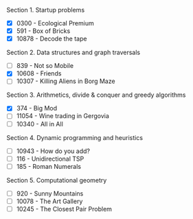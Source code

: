 Section 1. Startup problems  
- [x] 0300 - Ecological Premium  
- [x] 591 - Box of Bricks  
- [x] 10878 - Decode the tape  

Section 2. Data structures and graph traversals  
- [ ] 839 - Not so Mobile   
- [x] 10608 - Friends  
- [ ] 10307 - Killing Aliens in Borg Maze  

Section 3. Arithmetics, divide & conquer and greedy algorithms  
- [x] 374 - Big Mod  
- [ ] 11054 - Wine trading in Gergovia  
- [ ] 10340 - All in All  

Section 4. Dynamic programming and heuristics  
- [ ] 10943 - How do you add?  
- [ ] 116 - Unidirectional TSP  
- [ ] 185 - Roman Numerals  

Section 5. Computational geometry  
- [ ] 920 - Sunny Mountains  
- [ ] 10078 - The Art Gallery  
- [ ] 10245 - The Closest Pair Problem  
